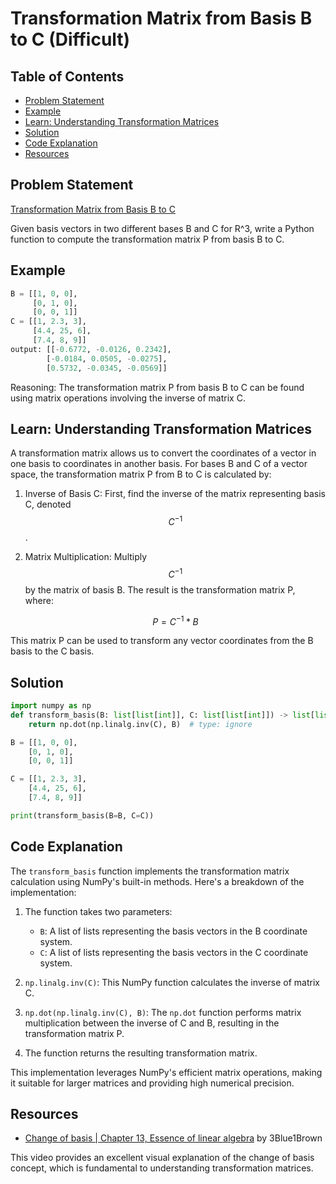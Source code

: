 # Transformation Matrix from Basis B to C (Difficult)

## Table of Contents

- [Problem Statement](#problem-statement)
- [Example](#example)
- [Learn: Understanding Transformation Matrices](#learn-understanding-transformation-matrices)
- [Solution](#solution)
- [Code Explanation](#code-explanation)
- [Resources](#resources)

## Problem Statement

[Transformation Matrix from Basis B to C](https://www.deep-ml.com/problem/Transformation%20Matrix%20from%20Basis%20B%20to%20C)

Given basis vectors in two different bases B and C for R^3, write a Python function to compute the transformation matrix P from basis B to C.

## Example

```python
B = [[1, 0, 0], 
     [0, 1, 0], 
     [0, 0, 1]]
C = [[1, 2.3, 3], 
     [4.4, 25, 6], 
     [7.4, 8, 9]]
output: [[-0.6772, -0.0126, 0.2342],
        [-0.0184, 0.0505, -0.0275],
        [0.5732, -0.0345, -0.0569]]
```

Reasoning: The transformation matrix P from basis B to C can be found using matrix operations involving the inverse of matrix C.

## Learn: Understanding Transformation Matrices

A transformation matrix allows us to convert the coordinates of a vector in one basis to coordinates in another basis. For bases B and C of a vector space, the transformation matrix P from B to C is calculated by:

1. Inverse of Basis C: First, find the inverse of the matrix representing basis C, denoted $$C^{-1}$$.

2. Matrix Multiplication: Multiply $$C^{-1}$$ by the matrix of basis B. The result is the transformation matrix P, where:

   $$P = C^{-1} * B$$

This matrix P can be used to transform any vector coordinates from the B basis to the C basis.

## Solution

```python
import numpy as np
def transform_basis(B: list[list[int]], C: list[list[int]]) -> list[list[float]]:
    return np.dot(np.linalg.inv(C), B)  # type: ignore

B = [[1, 0, 0], 
    [0, 1, 0], 
    [0, 0, 1]]

C = [[1, 2.3, 3], 
    [4.4, 25, 6], 
    [7.4, 8, 9]]

print(transform_basis(B=B, C=C))
```

## Code Explanation

The `transform_basis` function implements the transformation matrix calculation using NumPy's built-in methods. Here's a breakdown of the implementation:

1. The function takes two parameters:
   - `B`: A list of lists representing the basis vectors in the B coordinate system.
   - `C`: A list of lists representing the basis vectors in the C coordinate system.

2. `np.linalg.inv(C)`: This NumPy function calculates the inverse of matrix C.

3. `np.dot(np.linalg.inv(C), B)`: The `np.dot` function performs matrix multiplication between the inverse of C and B, resulting in the transformation matrix P.

4. The function returns the resulting transformation matrix.

This implementation leverages NumPy's efficient matrix operations, making it suitable for larger matrices and providing high numerical precision.

## Resources

- [Change of basis | Chapter 13, Essence of linear algebra](https://youtu.be/P2LTAUO1TdA?si=O8XAmMrfpZizOr81) by 3Blue1Brown

This video provides an excellent visual explanation of the change of basis concept, which is fundamental to understanding transformation matrices.
